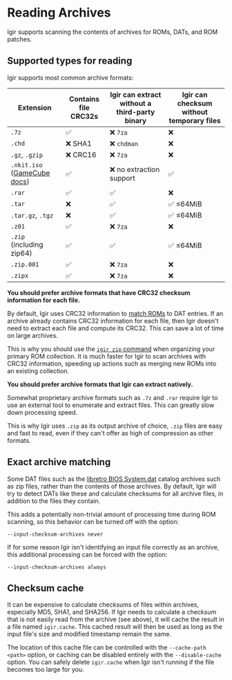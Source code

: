 # Reading Archives

Igir supports scanning the contents of archives for ROMs, DATs, and ROM patches.

## Supported types for reading

Igir supports most common archive formats:

| Extension                                                        | Contains file CRC32s | Igir can extract without a third-party binary | Igir can checksum without temporary files |
|------------------------------------------------------------------|----------------------|-------------------------------------------------|---------------------------------------------|
| `.7z`                                                            | ✅                    | ❌ `7za`                                         | ❌                                           |
| `.chd`                                                           | ❌ SHA1               | ❌ `chdman`                                      | ❌                                           |
| `.gz`, `.gzip`                                                   | ❌ CRC16              | ❌ `7za`                                         | ❌                                           |
| `.nkit.iso` ([GameCube docs](../usage/console/gamecube.md#nkit)) | ✅                    | ❌ no extraction support                         | ✅                                           |
| `.rar`                                                           | ✅                    | ✅                                               | ❌                                           |
| `.tar`                                                           | ❌                    | ✅                                               | ✅ ≤64MiB                                    |
| `.tar.gz`, `.tgz`                                                | ❌                    | ✅                                               | ✅ ≤64MiB                                    |
| `.z01`                                                           | ✅                    | ❌ `7za`                                         | ❌                                           |
| `.zip` (including zip64)                                         | ✅                    | ✅                                               | ✅ ≤64MiB                                    |
| `.zip.001`                                                       | ✅                    | ❌ `7za`                                         | ❌                                           |
| `.zipx`                                                          | ✅                    | ❌ `7za`                                         | ❌                                           |

**You should prefer archive formats that have CRC32 checksum information for each file.**

By default, Igir uses CRC32 information to [match ROMs](../roms/matching.md) to DAT entries. If an archive already contains CRC32 information for each file, then Igir doesn't need to extract each file and compute its CRC32. This can save a lot of time on large archives.

This is why you should use the [`igir zip` command](../output/writing-archives.md) when organizing your primary ROM collection. It is much faster for Igir to scan archives with CRC32 information, speeding up actions such as merging new ROMs into an existing collection.

**You should prefer archive formats that Igir can extract natively.**

Somewhat proprietary archive formats such as `.7z` and `.rar` require Igir to use an external tool to enumerate and extract files. This can greatly slow down processing speed.

This is why Igir uses `.zip` as its output archive of choice, `.zip` files are easy and fast to read, even if they can't offer as high of compression as other formats.

## Exact archive matching

Some DAT files such as the [libretro BIOS System.dat](https://github.com/libretro/libretro-database/blob/master/dat/System.dat) catalog archives such as zip files, rather than the contents of those archives. By default, Igir will try to detect DATs like these and calculate checksums for all archive files, in addition to the files they contain.

This adds a potentially non-trivial amount of processing time during ROM scanning, so this behavior can be turned off with the option:

```text
--input-checksum-archives never
```

If for some reason Igir isn't identifying an input file correctly as an archive, this additional processing can be forced with the option:

```text
--input-checksum-archives always
```

## Checksum cache

It can be expensive to calculate checksums of files within archives, especially MD5, SHA1, and SHA256. If Igir needs to calculate a checksum that is not easily read from the archive (see above), it will cache the result in a file named `igir.cache`. This cached result will then be used as long as the input file's size and modified timestamp remain the same.

The location of this cache file can be controlled with the `--cache-path <path>` option, or caching can be disabled entirely with the `--disable-cache` option. You can safely delete `igir.cache` when Igir isn't running if the file becomes too large for you.
